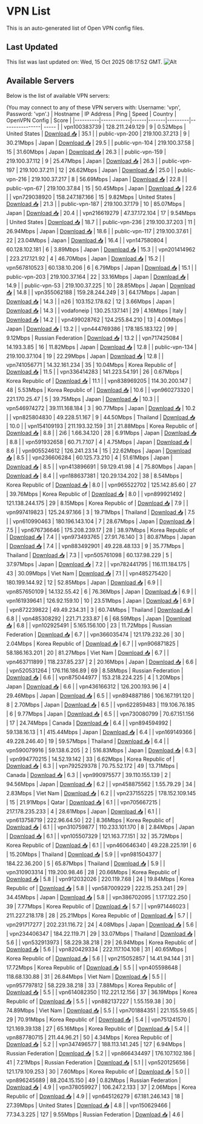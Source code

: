 # VPN List

This is an auto-generated list of Open VPN config files.

## Last Updated

This list was last updated on: Wed, 15 Oct 2025 08:17:52 GMT.
![Alt](https://repobeats.axiom.co/api/embed/186b98318ef1479477931607c1ad7d823f12451f.svg "Repobeats analytics image")

## Available Servers

Below is the list of available VPN servers:

(You may connect to any of these VPN servers with: Username: 'vpn', Password: 'vpn'.)
| Hostname | IP Address | Ping | Speed | Country | OpenVPN Config | Score |
|----------|------------|------|-------|---------|----------------| ----- |
| vpn100383739 | 128.211.249.129 | 9 | 0.52Mbps | United States | [Download 📥](./configs/server_0_US.ovpn) | 35.1 |
| public-vpn-200 | 219.100.37.213 | 9 | 30.21Mbps | Japan | [Download 📥](./configs/server_1_JP.ovpn) | 29.5 |
| public-vpn-104 | 219.100.37.58 | 15 | 31.60Mbps | Japan | [Download 📥](./configs/server_2_JP.ovpn) | 26.3 |
| public-vpn-159 | 219.100.37.112 | 9 | 25.47Mbps | Japan | [Download 📥](./configs/server_3_JP.ovpn) | 26.3 |
| public-vpn-197 | 219.100.37.211 | 12 | 26.62Mbps | Japan | [Download 📥](./configs/server_4_JP.ovpn) | 25.0 |
| public-vpn-216 | 219.100.37.217 | 8 | 56.69Mbps | Japan | [Download 📥](./configs/server_5_JP.ovpn) | 22.8 |
| public-vpn-67 | 219.100.37.84 | 15 | 50.45Mbps | Japan | [Download 📥](./configs/server_6_JP.ovpn) | 22.6 |
| vpn729038920 | 158.247.187.166 | 15 | 9.82Mbps | United States | [Download 📥](./configs/server_7_US.ovpn) | 21.3 |
| public-vpn-187 | 219.100.37.179 | 10 | 85.07Mbps | Japan | [Download 📥](./configs/server_8_JP.ovpn) | 20.4 |
| vpn216619279 | 47.37.172.104 | 17 | 9.54Mbps | United States | [Download 📥](./configs/server_9_US.ovpn) | 18.7 |
| public-vpn-236 | 219.100.37.203 | 11 | 26.94Mbps | Japan | [Download 📥](./configs/server_10_JP.ovpn) | 18.6 |
| public-vpn-117 | 219.100.37.61 | 22 | 23.04Mbps | Japan | [Download 📥](./configs/server_11_JP.ovpn) | 16.4 |
| vpn147580804 | 60.128.102.181 | 6 | 3.89Mbps | Japan | [Download 📥](./configs/server_12_JP.ovpn) | 15.3 |
| vpn201414962 | 223.217.121.92 | 4 | 46.70Mbps | Japan | [Download 📥](./configs/server_13_JP.ovpn) | 15.2 |
| vpn567810523 | 60.138.10.206 | 6 | 6.79Mbps | Japan | [Download 📥](./configs/server_14_JP.ovpn) | 15.1 |
| public-vpn-203 | 219.100.37.164 | 22 | 33.16Mbps | Japan | [Download 📥](./configs/server_15_JP.ovpn) | 14.9 |
| public-vpn-53 | 219.100.37.225 | 10 | 28.85Mbps | Japan | [Download 📥](./configs/server_16_JP.ovpn) | 14.8 |
| vpn355062188 | 159.28.244.249 | 3 | 64.17Mbps | Japan | [Download 📥](./configs/server_17_JP.ovpn) | 14.3 |
| n26 | 103.152.178.62 | 12 | 3.66Mbps | Japan | [Download 📥](./configs/server_18_JP.ovpn) | 14.3 |
| vodafoneip | 130.25.137.141 | 29 | 4.16Mbps | Italy | [Download 📥](./configs/server_19_IT.ovpn) | 14.2 |
| vpn499028762 | 124.255.84.210 | 13 | 4.00Mbps | Japan | [Download 📥](./configs/server_20_JP.ovpn) | 13.2 |
| vpn444769386 | 178.185.183.122 | 99 | 9.12Mbps | Russian Federation | [Download 📥](./configs/server_21_RU.ovpn) | 13.2 |
| vpn717425084 | 14.193.3.85 | 16 | 11.82Mbps | Japan | [Download 📥](./configs/server_22_JP.ovpn) | 12.8 |
| public-vpn-134 | 219.100.37.104 | 19 | 22.29Mbps | Japan | [Download 📥](./configs/server_23_JP.ovpn) | 12.8 |
| vpn741056771 | 14.32.161.234 | 35 | 10.04Mbps | Korea Republic of | [Download 📥](./configs/server_24_KR.ovpn) | 11.5 |
| vpn336414283 | 141.223.54.191 | 26 | 0.67Mbps | Korea Republic of | [Download 📥](./configs/server_25_KR.ovpn) | 11.1 |
| vpn838969205 | 114.30.200.147 | 48 | 5.53Mbps | Korea Republic of | [Download 📥](./configs/server_26_KR.ovpn) | 10.6 |
| vpn960273320 | 221.170.25.47 | 5 | 39.75Mbps | Japan | [Download 📥](./configs/server_27_JP.ovpn) | 10.3 |
| vpn546974272 | 39.111.168.184 | 3 | 90.77Mbps | Japan | [Download 📥](./configs/server_28_JP.ovpn) | 10.2 |
| vpn825804830 | 49.228.51.167 | 9 | 44.50Mbps | Thailand | [Download 📥](./configs/server_29_TH.ovpn) | 10.0 |
| vpn154109193 | 211.193.32.159 | 31 | 21.88Mbps | Korea Republic of | [Download 📥](./configs/server_30_KR.ovpn) | 8.8 |
| 2i6 | 1.66.34.120 | 28 | 6.91Mbps | Japan | [Download 📥](./configs/server_31_JP.ovpn) | 8.8 |
| vpn591932658 | 60.71.7.107 | 4 | 4.75Mbps | Japan | [Download 📥](./configs/server_32_JP.ovpn) | 8.6 |
| vpn905524612 | 126.241.23.14 | 15 | 22.62Mbps | Japan | [Download 📥](./configs/server_33_JP.ovpn) | 8.5 |
| vpn236606284 | 60.125.73.210 | 4 | 51.61Mbps | Japan | [Download 📥](./configs/server_34_JP.ovpn) | 8.5 |
| vpn413896691 | 59.129.41.98 | 4 | 75.80Mbps | Japan | [Download 📥](./configs/server_35_JP.ovpn) | 8.4 |
| vpn188637381 | 120.29.134.202 | 38 | 8.54Mbps | Korea Republic of | [Download 📥](./configs/server_36_KR.ovpn) | 8.0 |
| vpn965522702 | 125.142.85.60 | 27 | 39.76Mbps | Korea Republic of | [Download 📥](./configs/server_37_KR.ovpn) | 8.0 |
| vpn899921492 | 121.138.244.175 | 29 | 8.15Mbps | Korea Republic of | [Download 📥](./configs/server_38_KR.ovpn) | 7.9 |
| vpn997419823 | 125.24.97.166 | 3 | 19.71Mbps | Thailand | [Download 📥](./configs/server_39_TH.ovpn) | 7.5 |
| vpn610990463 | 180.196.143.104 | 7 | 28.67Mbps | Japan | [Download 📥](./configs/server_40_JP.ovpn) | 7.5 |
| vpn676736646 | 175.208.239.17 | 28 | 38.97Mbps | Korea Republic of | [Download 📥](./configs/server_41_KR.ovpn) | 7.4 |
| vpn973493765 | 27.91.76.140 | 3 | 80.87Mbps | Japan | [Download 📥](./configs/server_42_JP.ovpn) | 7.4 |
| vpn883492901 | 49.228.48.133 | 9 | 35.77Mbps | Thailand | [Download 📥](./configs/server_43_TH.ovpn) | 7.3 |
| vpn505761098 | 60.137.98.229 | 5 | 37.97Mbps | Japan | [Download 📥](./configs/server_44_JP.ovpn) | 7.2 |
| vpn782441795 | 116.111.184.175 | 43 | 30.09Mbps | Viet Nam | [Download 📥](./configs/server_45_VN.ovpn) | 7.1 |
| vpn485275420 | 180.199.144.92 | 12 | 52.85Mbps | Japan | [Download 📥](./configs/server_46_JP.ovpn) | 6.9 |
| vpn857650109 | 14.132.55.42 | 6 | 76.36Mbps | Japan | [Download 📥](./configs/server_47_JP.ovpn) | 6.9 |
| vpn161939641 | 126.92.159.10 | 10 | 23.51Mbps | Japan | [Download 📥](./configs/server_48_JP.ovpn) | 6.9 |
| vpn872239822 | 49.49.234.31 | 3 | 60.74Mbps | Thailand | [Download 📥](./configs/server_49_TH.ovpn) | 6.8 |
| vpn485308292 | 221.71.233.87 | 6 | 68.59Mbps | Japan | [Download 📥](./configs/server_50_JP.ovpn) | 6.8 |
| vpn102925491 | 5.165.156.100 | 23 | 11.72Mbps | Russian Federation | [Download 📥](./configs/server_51_RU.ovpn) | 6.7 |
| vpn366035474 | 121.179.232.26 | 30 | 2.04Mbps | Korea Republic of | [Download 📥](./configs/server_52_KR.ovpn) | 6.7 |
| vpn906871825 | 58.186.163.201 | 20 | 81.27Mbps | Viet Nam | [Download 📥](./configs/server_53_VN.ovpn) | 6.7 |
| vpn463711899 | 118.237.85.237 | 2 | 20.16Mbps | Japan | [Download 📥](./configs/server_54_JP.ovpn) | 6.6 |
| vpn520531264 | 176.116.186.89 | 69 | 8.58Mbps | Russian Federation | [Download 📥](./configs/server_55_RU.ovpn) | 6.6 |
| vpn875044977 | 153.218.224.225 | 4 | 1.20Mbps | Japan | [Download 📥](./configs/server_56_JP.ovpn) | 6.6 |
| vpn436166312 | 126.200.193.96 | 4 | 29.46Mbps | Japan | [Download 📥](./configs/server_57_JP.ovpn) | 6.5 |
| vpn894887186 | 106.167.191.120 | 8 | 2.70Mbps | Japan | [Download 📥](./configs/server_58_JP.ovpn) | 6.5 |
| vpn622859483 | 119.106.76.185 | 6 | 9.77Mbps | Japan | [Download 📥](./configs/server_59_JP.ovpn) | 6.5 |
| vpn730080799 | 70.67.151.156 | 17 | 24.74Mbps | Canada | [Download 📥](./configs/server_60_CA.ovpn) | 6.4 |
| vpn894594992 | 59.138.16.13 | 1 | 415.44Mbps | Japan | [Download 📥](./configs/server_61_JP.ovpn) | 6.4 |
| vpn169149366 | 49.228.246.40 | 19 | 59.57Mbps | Thailand | [Download 📥](./configs/server_62_TH.ovpn) | 6.4 |
| vpn590079916 | 59.138.6.205 | 2 | 516.83Mbps | Japan | [Download 📥](./configs/server_63_JP.ovpn) | 6.3 |
| vpn994770215 | 14.52.19.142 | 33 | 6.62Mbps | Korea Republic of | [Download 📥](./configs/server_64_KR.ovpn) | 6.3 |
| vpn792529378 | 70.75.52.172 | 49 | 13.71Mbps | Canada | [Download 📥](./configs/server_65_CA.ovpn) | 6.3 |
| vpn990975577 | 39.110.155.139 | 2 | 94.56Mbps | Japan | [Download 📥](./configs/server_66_JP.ovpn) | 6.2 |
| vpn458875562 | 1.55.79.29 | 34 | 2.83Mbps | Viet Nam | [Download 📥](./configs/server_67_VN.ovpn) | 6.2 |
| vpn237155225 | 178.152.109.145 | 15 | 21.91Mbps | Qatar | [Download 📥](./configs/server_68_QA.ovpn) | 6.1 |
| vpn705667215 | 217.178.235.233 | 4 | 28.61Mbps | Japan | [Download 📥](./configs/server_69_JP.ovpn) | 6.1 |
| vpn613758719 | 222.96.64.50 | 22 | 8.36Mbps | Korea Republic of | [Download 📥](./configs/server_70_KR.ovpn) | 6.1 |
| vpn310759877 | 110.233.101.170 | 8 | 2.84Mbps | Japan | [Download 📥](./configs/server_71_JP.ovpn) | 6.1 |
| vpn105507329 | 121.163.77.151 | 32 | 35.72Mbps | Korea Republic of | [Download 📥](./configs/server_72_KR.ovpn) | 6.1 |
| vpn460646340 | 49.228.225.191 | 6 | 15.20Mbps | Thailand | [Download 📥](./configs/server_73_TH.ovpn) | 5.9 |
| vpn981504377 | 184.22.36.200 | 5 | 65.87Mbps | Thailand | [Download 📥](./configs/server_74_TH.ovpn) | 5.9 |
| vpn310903314 | 119.200.98.46 | 28 | 20.66Mbps | Korea Republic of | [Download 📥](./configs/server_75_KR.ovpn) | 5.8 |
| vpn912032026 | 220.119.7.68 | 24 | 19.84Mbps | Korea Republic of | [Download 📥](./configs/server_76_KR.ovpn) | 5.8 |
| vpn587009229 | 222.15.253.241 | 29 | 34.45Mbps | Japan | [Download 📥](./configs/server_77_JP.ovpn) | 5.8 |
| vpn386702095 | 1.177.122.250 | 39 | 7.77Mbps | Korea Republic of | [Download 📥](./configs/server_78_KR.ovpn) | 5.7 |
| vpn971446023 | 211.227.218.178 | 28 | 25.21Mbps | Korea Republic of | [Download 📥](./configs/server_79_KR.ovpn) | 5.7 |
| vpn291717277 | 202.231.116.72 | 24 | 4.08Mbps | Japan | [Download 📥](./configs/server_80_JP.ovpn) | 5.6 |
| vpn234406347 | 184.22.119.71 | 29 | 33.07Mbps | Thailand | [Download 📥](./configs/server_81_TH.ovpn) | 5.6 |
| vpn532913973 | 58.229.38.218 | 29 | 26.94Mbps | Korea Republic of | [Download 📥](./configs/server_82_KR.ovpn) | 5.6 |
| vpn820429334 | 222.117.104.108 | 31 | 40.65Mbps | Korea Republic of | [Download 📥](./configs/server_83_KR.ovpn) | 5.6 |
| vpn215052857 | 14.41.94.144 | 31 | 17.72Mbps | Korea Republic of | [Download 📥](./configs/server_84_KR.ovpn) | 5.5 |
| vpn405598648 | 118.68.130.88 | 31 | 26.84Mbps | Viet Nam | [Download 📥](./configs/server_85_VN.ovpn) | 5.5 |
| vpn957797812 | 58.229.38.218 | 33 | 7.88Mbps | Korea Republic of | [Download 📥](./configs/server_86_KR.ovpn) | 5.5 |
| vpn614082350 | 112.221.12.156 | 37 | 36.19Mbps | Korea Republic of | [Download 📥](./configs/server_87_KR.ovpn) | 5.5 |
| vpn882137227 | 1.55.159.38 | 30 | 74.89Mbps | Viet Nam | [Download 📥](./configs/server_88_VN.ovpn) | 5.5 |
| vpn701884351 | 221.155.59.65 | 29 | 70.91Mbps | Korea Republic of | [Download 📥](./configs/server_89_KR.ovpn) | 5.4 |
| vpn751241570 | 121.169.39.138 | 27 | 65.16Mbps | Korea Republic of | [Download 📥](./configs/server_90_KR.ovpn) | 5.4 |
| vpn887780715 | 211.44.96.21 | 50 | 4.34Mbps | Korea Republic of | [Download 📥](./configs/server_91_KR.ovpn) | 5.2 |
| vpn347496577 | 188.113.141.245 | 127 | 6.94Mbps | Russian Federation | [Download 📥](./configs/server_92_RU.ovpn) | 5.2 |
| vpn866434497 | 176.107.102.186 | 41 | 7.21Mbps | Russian Federation | [Download 📥](./configs/server_93_RU.ovpn) | 5.1 |
| vpn520125656 | 121.179.109.253 | 30 | 7.60Mbps | Korea Republic of | [Download 📥](./configs/server_94_KR.ovpn) | 5.0 |
| vpn896245689 | 88.204.15.150 | 49 | 0.82Mbps | Russian Federation | [Download 📥](./configs/server_95_RU.ovpn) | 4.9 |
| vpn378059927 | 106.247.2.133 | 37 | 2.06Mbps | Korea Republic of | [Download 📥](./configs/server_96_KR.ovpn) | 4.9 |
| vpn645126279 | 67.181.246.143 | 18 | 27.39Mbps | United States | [Download 📥](./configs/server_97_US.ovpn) | 4.8 |
| vpn150629466 | 77.34.3.225 | 127 | 9.55Mbps | Russian Federation | [Download 📥](./configs/server_98_RU.ovpn) | 4.6 |
